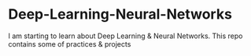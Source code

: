 # Deep-Learning-Neural-Networks
I am starting to learn about Deep Learning &amp; Neural Networks. This repo contains some of practices &amp; projects
